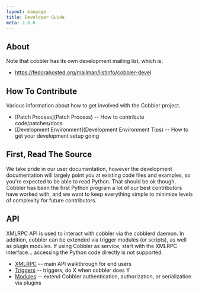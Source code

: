 ```yaml
---
layout: manpage
title: Developer Guide
meta: 2.6.0
---
```


## About

Note that cobbler has its own development mailing list, which is:

   * https://fedorahosted.org/mailman/listinfo/cobbler-devel

## How To Contribute

Various information about how to get involved with the Cobbler project.

   * [Patch Process](Patch Process) -- How to contribute code/patches/docs
   * [Development Environment](Development Environment Tips) -- How to get your development setup going

## First, Read The Source

We take pride in our user documentation, however the development documentation will largely point you at existing code files
and examples, so you're expected to be able to read Python.  That should be ok though, Cobbler has been the first Python program a lot of our best contributors have worked with, and we want to keep everything simple to minimize levels of complexity for future contributors.

## API

XMLRPC API is used to interact with cobbler via the cobblerd daemon.  In addition, cobbler can be extended via trigger modules (or scripts), as well as plugin modules.   If using Cobbler as service, start with the XMLRPC interface... accessing the Python code directly is not supported.
 
   * [XMLRPC](XMLRPC) -- main API walkthrough for end users
   * [Triggers](Triggers) -- triggers, do X when cobbler does Y
   * [Modules](Modules) -- extend Cobbler authentication, authorization, or serialization via plugins


